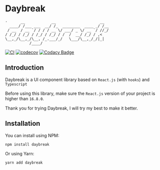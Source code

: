 # Daybreak

```
·      __            __                    __  
  ____/ /___ ___  __/ /_  ________  ____ _/ /__
 / __  / __ `/ / / / __ \/ ___/ _ \/ __ `/ //_/
/ /_/ / /_/ / /_/ / /_/ / /  /  __/ /_/ / ,<   
\__,_/\__,_/\__, /_.___/_/   \___/\__,_/_/|_|  
           /____/                              
```

[![CI](https://github.com/mokunshao/daybreak/workflows/CI/badge.svg)](https://github.com/mokunshao/daybreak/actions) 
[![codecov](https://codecov.io/gh/mokunshao/daybreak/branch/master/graph/badge.svg)](https://codecov.io/gh/mokunshao/daybreak)
[![Codacy Badge](https://api.codacy.com/project/badge/Grade/06b65f0467104094a8969be5696c4471)](https://www.codacy.com/manual/mokunshao/daybreak?utm_source=github.com&amp;utm_medium=referral&amp;utm_content=mokunshao/daybreak&amp;utm_campaign=Badge_Grade)

## Introduction

Daybreak is a UI component library based on `React.js` (with `hooks`) and `Typescript`

Before using this library, make sure the `React.js` version of your project is higher than `16.8.0`.

Thank you for trying Daybreak, I will try my best to make it better.

## Installation
You can install using NPM:

```
npm install daybreak
```
Or using Yarn:

```
yarn add daybreak
```